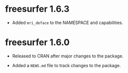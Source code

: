# freesurfer 1.6.3

* Added `mri_deface` to the NAMESPACE and capabilities.

# freesurfer 1.6.0

* Released to CRAN after major changes to the package. 

* Added a `NEWS.md` file to track changes to the package.



